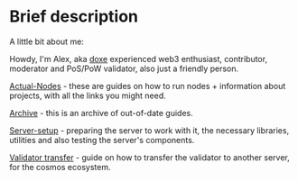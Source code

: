 # Brief description

A little bit about me:

Howdy, I'm Alex, aka [doxe](https://github.com/doxe1) experienced web3 enthusiast, contributor, moderator and PoS/PoW validator, also just a friendly person.

[Actual-Nodes](https://github.com/doxe1/testnet-manuals/tree/main/actual-nodes) - these are guides on how to run nodes + information about projects, with all the links you might need.

[Archive](https://github.com/doxe1/testnet-manuals/tree/main/Archive) - this is an archive of out-of-date guides.

[Server-setup]() - preparing the server to work with it, the necessary libraries, utilities and also testing the server's components.

[Validator transfer]() - guide on how to transfer the validator to another server, for the cosmos ecosystem.
